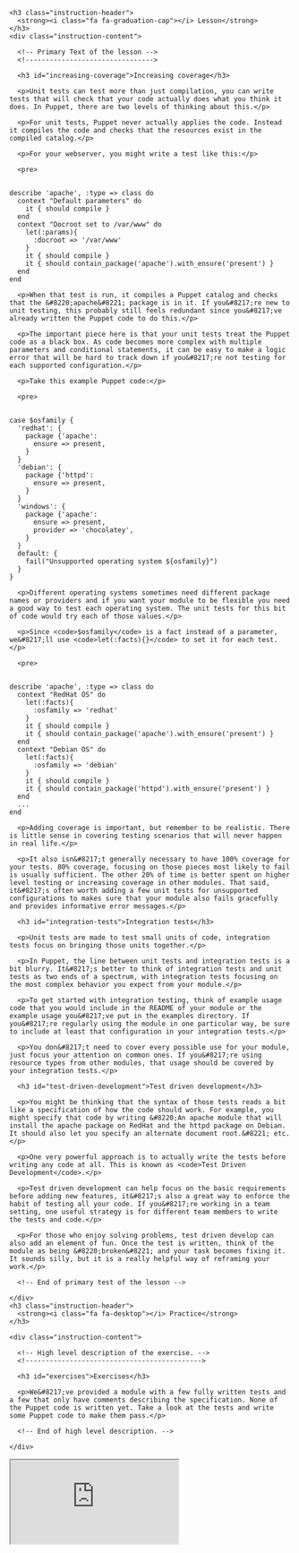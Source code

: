 <script defer="" src="//code.jquery.com/jquery-1.11.2.js"></script>

<script defer="" src="https://try.puppet.com/js/selfpaced.js"></script>

<div id="lesson">

  <div id="instructions">

    <h3 class="instruction-header">
      <strong><i class="fa fa-graduation-cap"></i> Lesson</strong>
    </h3>
    <div class="instruction-content">

      <!-- Primary Text of the lesson -->
      <!-------------------------------->

      <h3 id="increasing-coverage">Increasing coverage</h3>

      <p>Unit tests can test more than just compilation, you can write tests that will check that your code actually does what you think it does. In Puppet, there are two levels of thinking about this.</p>

      <p>For unit tests, Puppet never actually applies the code. Instead it compiles the code and checks that the resources exist in the compiled catalog.</p>

      <p>For your webserver, you might write a test like this:</p>

      <pre>
<code>
describe 'apache', :type =&gt; class do
  context "Default parameters" do
    it { should compile }
  end
  context "Docroot set to /var/www" do
    let(:params){
      :docroot =&gt; '/var/www'
    }
    it { should compile }
    it { should contain_package('apache').with_ensure('present') }
  end
end
</code>
</pre>

      <p>When that test is run, it compiles a Puppet catalog and checks that the &#8220;apache&#8221; package is in it. If you&#8217;re new to unit testing, this probably still feels redundant since you&#8217;ve already written the Puppet code to do this.</p>

      <p>The important piece here is that your unit tests treat the Puppet code as a black box. As code becomes more complex with multiple parameters and conditional statements, it can be easy to make a logic error that will be hard to track down if you&#8217;re not testing for each supported configuration.</p>

      <p>Take this example Puppet code:</p>

      <pre>
<code>
case $osfamily {
  'redhat': {
    package {'apache':
      ensure =&gt; present,
    }
  }
  'debian': {
    package {'httpd':
      ensure =&gt; present,
    }
  }
  'windows': {
    package {'apache':
      ensure =&gt; present,
      provider =&gt; 'chocolatey',
    }  
  }
  default: {
    fail("Unsupported operating system ${osfamily}")
  }
}
</code>
</pre>

      <p>Different operating systems sometimes need different package names or providers and if you want your module to be flexible you need a good way to test each operating system. The unit tests for this bit of code would try each of those values.</p>

      <p>Since <code>$osfamily</code> is a fact instead of a parameter, we&#8217;ll use <code>let(:facts){}</code> to set it for each test.</p>

      <pre>
<code>
describe 'apache', :type =&gt; class do
  context "RedHat OS" do
    let(:facts){
      :osfamily =&gt; 'redhat'
    }
    it { should compile }
    it { should contain_package('apache').with_ensure('present') }
  end
  context "Debian OS" do
    let(:facts){
      :osfamily =&gt; 'debian'
    }
    it { should compile }
    it { should contain_package('httpd').with_ensure('present') }
  end
  ...
end
</code>
</pre>

      <p>Adding coverage is important, but remember to be realistic. There is little sense in covering testing scenarios that will never happen in real life.</p>

      <p>It also isn&#8217;t generally necessary to have 100% coverage for your tests. 80% coverage, focusing on those pieces most likely to fail is usually sufficient. The other 20% of time is better spent on higher level testing or increasing coverage in other modules. That said, it&#8217;s often worth adding a few unit tests for unsupported configurations to makes sure that your module also fails gracefully and provides informative error messages.</p>

      <h3 id="integration-tests">Integration tests</h3>

      <p>Unit tests are made to test small units of code, integration tests focus on bringing those units together.</p>

      <p>In Puppet, the line between unit tests and integration tests is a bit blurry. It&#8217;s better to think of integration tests and unit tests as two ends of a spectrum, with integration tests focusing on the most complex behavior you expect from your module.</p>

      <p>To get started with integration testing, think of example usage code that you would include in the README of your module or the example usage you&#8217;ve put in the examples directory. If you&#8217;re regularly using the module in one particular way, be sure to include at least that configuration in your integration tests.</p>

      <p>You don&#8217;t need to cover every possible use for your module, just focus your attention on common ones. If you&#8217;re using resource types from other modules, that usage should be covered by your integration tests.</p>

      <h3 id="test-driven-development">Test driven development</h3>

      <p>You might be thinking that the syntax of those tests reads a bit like a specification of how the code should work. For example, you might specify that code by writing &#8220;An apache module that will install the apache package on RedHat and the httpd package on Debian. It should also let you specify an alternate document root.&#8221; etc.</p>

      <p>One very powerful approach is to actually write the tests before writing any code at all. This is known as <code>Test Driven Development</code>.</p>

      <p>Test driven development can help focus on the basic requirements before adding new features, it&#8217;s also a great way to enforce the habit of testing all your code. If you&#8217;re working in a team setting, one useful strategy is for different team members to write the tests and code.</p>

      <p>For those who enjoy solving problems, test driven develop can also add an element of fun. Once the test is written, think of the module as being &#8220;broken&#8221; and your task becomes fixing it. It sounds silly, but it is a really helpful way of reframing your work.</p>

      <!-- End of primary test of the lesson -->

    </div>
    <h3 class="instruction-header">
      <strong><i class="fa fa-desktop"></i> Practice</strong>
    </h3>

    <div class="instruction-content">

      <!-- High level description of the exercise. -->
      <!-------------------------------------------->

      <h3 id="exercises">Exercises</h3>

      <p>We&#8217;ve provided a module with a few fully written tests and a few that only have comments describing the specification. None of the Puppet code is written yet. Take a look at the tests and write some Puppet code to make them pass.</p>

      <!-- End of high level description. -->

    </div>

  </div>

  <div id="terminal">
    <iframe id="try" src="https://try.puppet.com/sandbox/?course=testing" name="terminal"></iframe>
  </div>
</div>